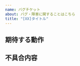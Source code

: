 ```yaml
---
name: バグチケット
about: バグ・障害に関することはこちら
title: "[XX]タイトル"
---
```


## 期待する動作

## 不具合内容
<!-- スクショや再現方法など -->
